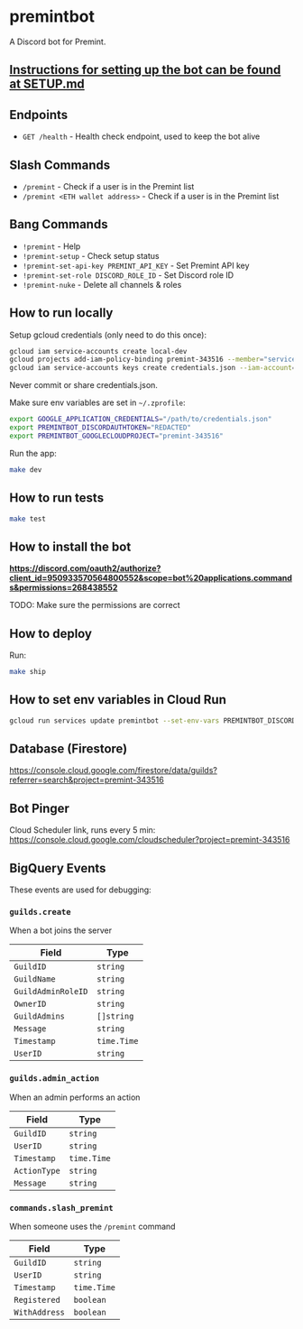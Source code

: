 # premintbot

A Discord bot for Premint.

## [Instructions for setting up the bot can be found at SETUP.md](./SETUP.md)

## Endpoints

- `GET /health` - Health check endpoint, used to keep the bot alive

## Slash Commands

- `/premint` - Check if a user is in the Premint list
- `/premint <ETH wallet address>` - Check if a user is in the Premint list

## Bang Commands

- `!premint` - Help
- `!premint-setup` - Check setup status
- `!premint-set-api-key PREMINT_API_KEY` - Set Premint API key
- `!premint-set-role DISCORD_ROLE_ID` - Set Discord role ID
- `!premint-nuke` - Delete all channels & roles

## How to run locally

Setup gcloud credentials (only need to do this once):

```sh
gcloud iam service-accounts create local-dev
gcloud projects add-iam-policy-binding premint-343516 --member="serviceAccount:local-dev@premint-343516.iam.gserviceaccount.com" --role="roles/owner"
gcloud iam service-accounts keys create credentials.json --iam-account=local-dev@premint-343516.iam.gserviceaccount.com
```

Never commit or share credentials.json.

Make sure env variables are set in `~/.zprofile`:

```sh
export GOOGLE_APPLICATION_CREDENTIALS="/path/to/credentials.json"
export PREMINTBOT_DISCORDAUTHTOKEN="REDACTED"
export PREMINTBOT_GOOGLECLOUDPROJECT="premint-343516"
```

Run the app:

```sh
make dev
```

## How to run tests

```sh
make test
```

## How to install the bot

**https://discord.com/oauth2/authorize?client_id=950933570564800552&scope=bot%20applications.commands&permissions=268438552**

TODO: Make sure the permissions are correct

## How to deploy

Run:

```sh
make ship
```

## How to set env variables in Cloud Run

```sh
gcloud run services update premintbot --set-env-vars PREMINTBOT_DISCORDAUTHTOKEN=REDACTED,PREMINTBOT_GOOGLECLOUDPROJECT=premint-343516
```

## Database (Firestore)

https://console.cloud.google.com/firestore/data/guilds?referrer=search&project=premint-343516

## Bot Pinger

Cloud Scheduler link, runs every 5 min: https://console.cloud.google.com/cloudscheduler?project=premint-343516

## BigQuery Events

These events are used for debugging:

### `guilds.create`

When a bot joins the server

| Field              | Type        |
| ------------------ | ----------- |
| `GuildID`          | `string`    |
| `GuildName`        | `string`    |
| `GuildAdminRoleID` | `string`    |
| `OwnerID`          | `string`    |
| `GuildAdmins`      | `[]string`  |
| `Message`          | `string`    |
| `Timestamp`        | `time.Time` |
| `UserID`           | `string`    |

### `guilds.admin_action`

When an admin performs an action

| Field        | Type        |
| ------------ | ----------- |
| `GuildID`    | `string`    |
| `UserID`     | `string`    |
| `Timestamp`  | `time.Time` |
| `ActionType` | `string`    |
| `Message`    | `string`    |

### `commands.slash_premint`

When someone uses the `/premint` command

| Field         | Type        |
| ------------- | ----------- |
| `GuildID`     | `string`    |
| `UserID`      | `string`    |
| `Timestamp`   | `time.Time` |
| `Registered`  | `boolean`   |
| `WithAddress` | `boolean`   |
